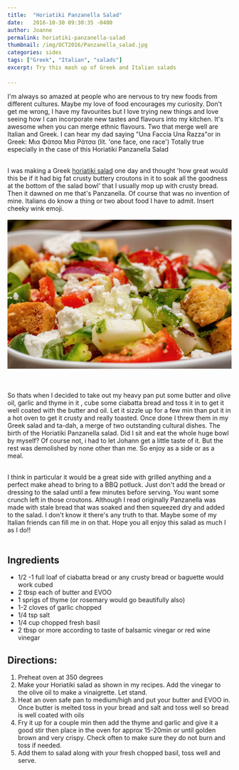 ```yaml
---
title:  "Horiatiki Panzanella Salad"
date:   2016-10-30 09:30:35 -0400
author: Joanne
permalink: horiatiki-panzanella-salad
thumbnail: /img/OCT2016/Panzanella_salad.jpg
categories: sides
tags: ["Greek", "Italian", "salads"]
excerpt: Try this mash up of Greek and Italian salads

---
```

I'm always so amazed at people who are nervous to try new foods from different cultures.  Maybe my love of food encourages my curiosity.  Don't get me wrong, I have my favourites but I love trying new things and love seeing how I can incorporate new tastes and flavours into my kitchen.  It's awesome when you can merge ethnic flavours.  Two that merge well are Italian and Greek.   I can hear my dad saying "Una Faccia Una Razza"or in Greek: Μια Φάτσα Μια Ράτσα (lit. 'one face, one race')
Totally true especially in the case of this Horiatiki Panzanella Salad
<br><br>

I was making a Greek [horiatiki salad](http://oliveandmango.com/village-salad) one day and thought 'how great would this be if it had big fat crusty buttery croutons in it to soak all the goodness at the bottom of the salad bowl' that I usually mop up with crusty bread.  Then it dawned on me that's Panzanella.  Of course that was no invention of mine.  Italians do know a thing or two about food I have to admit. Insert cheeky wink emoji.
<br>
<br>
![Panzanella Salad](/img/OCT2016/Panzanella_salad_2.jpg)  
<br>
<br>

So thats when I decided to take out my heavy pan put some butter and olive oil, garlic and thyme in it , cube some ciabatta bread and toss it in to get it well coated with the butter and oil.  Let it sizzle up for a few min than put it in a hot oven to get it crusty and really toasted.  Once done I threw them in my Greek salad and ta-dah, a merge of two outstanding cultural dishes.  The birth of the Horiatiki Panzanella salad. Did I sit and eat the whole huge bowl by myself? Of course not, i had to let Johann get a little taste of it.  But the rest was demolished by none other than me.  So enjoy as a side or as a meal.  
<br>

I think in particular it would be a great side with grilled anything and a perfect make ahead to bring to a BBQ potluck. Just don't add the bread or dressing to the salad until a few minutes before serving.   You want some crunch left in those croutons.  Although I read originally Panzanella was made with stale bread that was soaked and then squeezed dry and added to the salad.  I don't know it there's any truth to that. Maybe some of my Italian friends can fill me in on that.
Hope you all enjoy this salad as much I as I do!!
<br><br>

## Ingredients
* 1/2 -1 full loaf of ciabatta bread or any crusty bread or baguette would work cubed
* 2 tbsp each of butter and EVOO
* 1 sprigs of thyme (or rosemary would go beautifully also)
* 1-2 cloves of garlic chopped
* 1/4 tsp salt
* 1/4 cup chopped fresh basil
* 2 tbsp or more according to taste of balsamic vinegar or red wine vinegar

## Directions:
1.  Preheat oven at 350 degrees
2. Make your Horiatiki salad as shown in my recipes.  Add the vinegar to the olive oil to make a vinaigrette.  Let stand.
3. Heat an oven safe pan to medium/high and put your butter and EVOO in.  Once butter is melted toss in your bread and salt and toss well so bread is well coated with oils
4. Fry it up for a couple min then add the thyme and garlic and give it a good stir then place in the oven for approx 15-20min or until golden brown and very crispy.  Check often to make sure they do not burn and toss if needed.  
5. Add them to salad along with your fresh chopped basil, toss well and serve.
